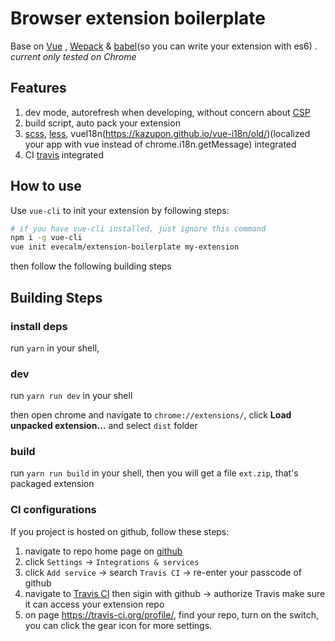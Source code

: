 # Browser extension boilerplate
Base on [Vue](https://vuejs.org/) , [Wepack](https://webpack.github.io/) & [babel](https://babeljs.io/)(so you can write your extension with es6) . *current only tested on Chrome*

## Features
1. dev mode, autorefresh when developing, without concern about [CSP](https://developer.chrome.com/extensions/contentSecurityPolicy)
2. build script, auto pack your extension
3. [scss](http://sass-lang.com/), [less](http://lesscss.org/), vueI18n(https://kazupon.github.io/vue-i18n/old/)(localized your app with vue instead of chrome.i18n.getMessage) integrated
4. CI [travis](https://docs.travis-ci.com/) integrated

## How to use
Use `vue-cli` to init your extension by following steps:

```sh
# if you have vue-cli installed, just ignore this command
npm i -g vue-cli
vue init evecalm/extension-boilerplate my-extension
```

then follow the following building steps

## Building Steps

### install deps
run `yarn` in your shell, 

### dev
run `yarn run dev` in your shell

then open chrome and navigate to `chrome://extensions/`, click **Load unpacked extension...** and select `dist` folder

### build
run `yarn run build` in your shell, then you will get a file `ext.zip`, that's packaged extension

### CI configurations
If you project is hosted on github, follow these steps:

1. navigate to repo home page on [github](http://github.com)
2. click `Settings` -> `Integrations & services`
3. click `Add service` -> search `Travis CI` -> re-enter your passcode of github
4. navigate to [Travis CI](https://travis-ci.org/profile) then sigin with github -> authorize Travis make sure it can access your extension repo
5. on page https://travis-ci.org/profile/<your-user-name>, find your repo, turn on the switch, you can click the gear icon for more settings.


